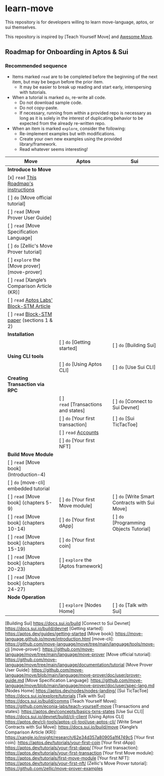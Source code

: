 # learn-move
This repository is for developers willing to learn move-language, aptos, or sui themselves.

This repository is inspired by [Teach Yourself Move] and [Awesome Move].

## Roadmap for Onboarding in Aptos & Sui

### Recommended sequence

* Items marked `read` are to be completed before the beginning of the next item, but may be begun before the prior item.
  * It may be easier to break up reading and start early, interspersing with tutorials.
* When a tutorial is marked `do`, re-write all code.
  * Do not download sample code.
  * Do not copy-paste.
  * If necessary, running from within a provided repo is necessary as long as it is solely in the interest of duplicating behavior to be expected from the already re-written repo.
* When an item is marked `explore`, consider the following:
  * Re-implement examples but with modifications.
  * Create your own new examples using the provided library/framework.
  * Read whatever seems interesting!

| Move                                                            | Aptos                               | Sui                                            |
|-----------------------------------------------------------------|-------------------------------------|------------------------------------------------|
| **Introduce to Move**                                           |                                     |                                                | 
| [x] `read` [This Roadmap's instructions](#recommended-sequence) |                                     |                                                | 
| [ ] `do` [Move official tutorial]                               |                                     |                                                |
| [ ] `read` [Move Prover User Guide]                             |                                     |                                                |
| [ ] `read` [Move Specification Language]                        |                                     |                                                |
| [ ] `do` [Zellic's Move  Prover tutorial]                       |                                     |                                                |
| [ ] `explore` the [Move prover][move-prover]                    |                                     |                                                |
| [ ] `read` [Xangle’s Comparison Article (KR)]                   |                                     |                                                |
| [ ] `read` [Aptos Labs' Block-STM Article]                      |                                     |                                                |
| [ ] `read` [Block-STM paper] (sections 1 & 2)                   |                                     |                                                |
| **Installation**                                                |                                     |                                                | 
|                                                                 | [ ] `do` [Getting started]          | [ ] `do` [Building Sui]                        |
| **Using CLI tools**                                             |                                     |                                                | 
|                                                                 | [ ] `do` [Using Aptos CLI]          | [ ] `do` [Use Sui CLI]                         |
| **Creating Transaction via RPC**                                |                                     |                                                | 
|                                                                 | [ ] `read` [Transactions and states]| [ ] `do` [Connect to Sui Devnet]               |
|                                                                 | [ ] `do` [Your first transaction]   | [ ] `do` [Sui TicTacToe]                       |
|                                                                 | [ ] `read` [Accounts]               |                                                |
|                                                                 | [ ] `do` [Your first NFT]           |                                                |
| **Build Move Module**                                           |                                     |                                                | 
| [ ] `read` [Move book] (Introduction-4)                         |                                     |                                                |
| [ ] `do` [move-cli] embedded tutorial                           |                                     |                                                |
| [ ] `read` [Move book] (chapters 5-9)                           | [ ] `do` [Your first Move module]   | [ ] `do` [Write Smart Contracts with Sui Move] |
| [ ] `read` [Move book] (chapters 10-14)                         | [ ] `do` [Your first dApp]          | [ ] `do` [Programming Objects Tutorial]        |
| [ ] `read` [Move book] (chapters 15-19)                         | [ ] `do` [Your first coin]          |                                                |
| [ ] `read` [Move book] (chapters 20-23)                         | [ ] `explore` the [Aptos framework] |                                                |
| [ ] `read` [Move book] (chapters 24-27)                         |                                     |                                                |
| **Node Operation**                                              |                                     |                                                |
|                                                                 | [ ] `explore` [Nodes Home]          | [ ] `do` [Talk with Sui]                       |

<!-- Alphabetized reference links -->

[Accounts]:                             https://aptos.dev/concepts/basics-accounts
[Aptos Labs' Block-STM Article]:        https://medium.com/aptoslabs/block-stm-how-we-execute-over-160k-transactions-per-second-on-the-aptos-blockchain-3b003657e4ba
[Awesome Move]:                         https://github.com/MystenLabs/awesome-move
[Block-STM paper]:                      https://arxiv.org/pdf/2203.06871.pdf
[Building Sui]                          https://docs.sui.io/build
[Connect to Sui Devnet]                 https://docs.sui.io/build/devnet
[Getting started]:                      https://aptos.dev/guides/getting-started
[Move book]:                            https://move-language.github.io/move/introduction.html
[move-cli]:                             https://github.com/move-language/move/tree/main/language/tools/move-cli
[move-prover]:                          https://github.com/move-language/move/tree/main/language/move-prover
[Move official tutorial]:               https://github.com/move-language/move/tree/main/language/documentation/tutorial
[Move Prover User Guide]:               https://github.com/move-language/move/blob/main/language/move-prover/doc/user/prover-guide.md
[Move Specification Language]:          https://github.com/move-language/move/blob/main/language/move-prover/doc/user/spec-lang.md
[Nodes Home]                            https://aptos.dev/nodes/nodes-landing/
[Sui TicTacToe]                         https://docs.sui.io/explore/tutorials
[Talk with Sui]                         https://docs.sui.io/build/comms
[Teach Yourself Move]:                  https://github.com/econia-labs/teach-yourself-move
[Transactions and states]:              https://aptos.dev/concepts/basics-txns-states
[Use Sui CLI]|                          https://docs.sui.io/devnet/build/cli-client
[Using Aptos CLI]                       https://aptos.dev/cli-tools/aptos-cli-tool/use-aptos-cli/
[Write Smart Contracts with Sui Move]:  https://docs.sui.io/build/move
[Xangle’s Comparison Article (KR)]:     https://xangle.io/insight/research/62e34d357a80905a1f4749c5
[Your first coin]:                      https://aptos.dev/tutorials/your-first-coin
[Your first dApp]:                      https://aptos.dev/tutorials/your-first-dapp/
[Your first transaction]:               https://aptos.dev/tutorials/your-first-transaction
[Your first Move module]:               https://aptos.dev/tutorials/first-move-module
[Your first NFT]:                       https://aptos.dev/tutorials/your-first-nft/
[Zellic's Move Prover tutorial]:        https://github.com/zellic/move-prover-examples
